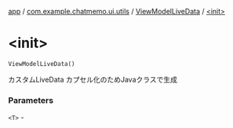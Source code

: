 [app](../../index.md) / [com.example.chatmemo.ui.utils](../index.md) / [ViewModelLiveData](index.md) / [&lt;init&gt;](./-init-.md)

# &lt;init&gt;

`ViewModelLiveData()`

カスタムLiveData カプセル化のためJavaクラスで生成

### Parameters

`<T>` - 
